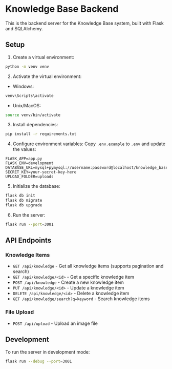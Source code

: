 # Knowledge Base Backend

This is the backend server for the Knowledge Base system, built with Flask and SQLAlchemy.

## Setup

1. Create a virtual environment:
```bash
python -m venv venv
```

2. Activate the virtual environment:
- Windows:
```bash
venv\Scripts\activate
```
- Unix/MacOS:
```bash
source venv/bin/activate
```

3. Install dependencies:
```bash
pip install -r requirements.txt
```

4. Configure environment variables:
Copy `.env.example` to `.env` and update the values:
```
FLASK_APP=app.py
FLASK_ENV=development
DATABASE_URL=mysql+pymysql://username:password@localhost/knowledge_base
SECRET_KEY=your-secret-key-here
UPLOAD_FOLDER=uploads
```

5. Initialize the database:
```bash
flask db init
flask db migrate
flask db upgrade
```

6. Run the server:
```bash
flask run --port=3001
```

## API Endpoints

### Knowledge Items

- `GET /api/knowledge` - Get all knowledge items (supports pagination and search)
- `GET /api/knowledge/<id>` - Get a specific knowledge item
- `POST /api/knowledge` - Create a new knowledge item
- `PUT /api/knowledge/<id>` - Update a knowledge item
- `DELETE /api/knowledge/<id>` - Delete a knowledge item
- `GET /api/knowledge/search?q=keyword` - Search knowledge items

### File Upload

- `POST /api/upload` - Upload an image file

## Development

To run the server in development mode:
```bash
flask run --debug --port=3001
```
